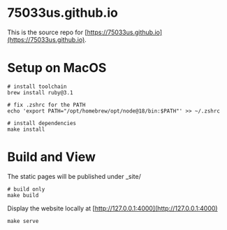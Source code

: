 # 75033us.github.io

This is the source repo for [https://75033us.github.io](https://75033us.github.io).

# Setup on MacOS

```
# install toolchain
brew install ruby@3.1

# fix .zshrc for the PATH
echo 'export PATH="/opt/homebrew/opt/node@18/bin:$PATH"' >> ~/.zshrc

# install dependencies
make install
```

# Build and View

The static pages will be published under _site/

```
# build only
make build
```

Display the website locally at [http://127.0.0.1:4000](http://127.0.0.1:4000)
```
make serve
```